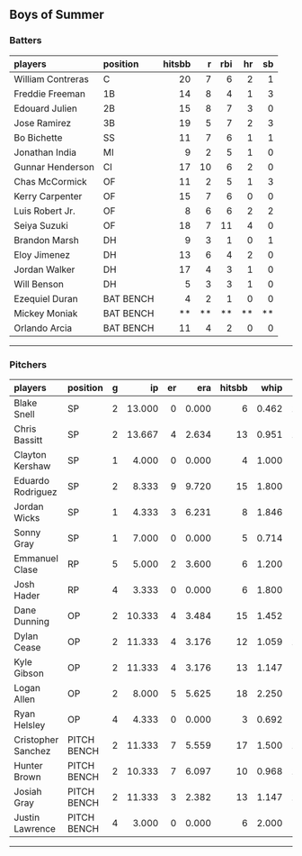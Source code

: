## Boys of Summer

### Batters

 
|players           |position  | hitsbb|  r| rbi| hr| sb| 
|:-----------------|:---------|------:|--:|---:|--:|--:| 
|William Contreras |C         |     20|  7|   6|  2|  1| 
|Freddie Freeman   |1B        |     14|  8|   4|  1|  3| 
|Edouard Julien    |2B        |     15|  8|   7|  3|  0| 
|Jose Ramirez      |3B        |     19|  5|   7|  2|  3| 
|Bo Bichette       |SS        |     11|  7|   6|  1|  1| 
|Jonathan India    |MI        |      9|  2|   5|  1|  0| 
|Gunnar Henderson  |CI        |     17| 10|   6|  2|  0| 
|Chas McCormick    |OF        |     11|  2|   5|  1|  3| 
|Kerry Carpenter   |OF        |     15|  7|   6|  0|  0| 
|Luis Robert Jr.   |OF        |      8|  6|   6|  2|  2| 
|Seiya Suzuki      |OF        |     18|  7|  11|  4|  0| 
|Brandon Marsh     |DH        |      9|  3|   1|  0|  1| 
|Eloy Jimenez      |DH        |     13|  6|   4|  2|  0| 
|Jordan Walker     |DH        |     17|  4|   3|  1|  0| 
|Will Benson       |DH        |      5|  3|   3|  1|  0| 
|Ezequiel Duran    |BAT BENCH |      4|  2|   1|  0|  0| 
|Mickey Moniak     |BAT BENCH |     **| **|  **| **| **| 
|Orlando Arcia     |BAT BENCH |     11|  4|   2|  0|  0| 


* * *

### Pitchers

 
|players            |position    |  g|     ip| er|   era| hitsbb|  whip| so|  w| sv| 
|:------------------|:-----------|--:|------:|--:|-----:|------:|-----:|--:|--:|--:| 
|Blake Snell        |SP          |  2| 13.000|  0| 0.000|      6| 0.462| 18|  1|  0| 
|Chris Bassitt      |SP          |  2| 13.667|  4| 2.634|     13| 0.951| 13|  1|  0| 
|Clayton Kershaw    |SP          |  1|  4.000|  0| 0.000|      4| 1.000|  4|  0|  0| 
|Eduardo Rodriguez  |SP          |  2|  8.333|  9| 9.720|     15| 1.800|  6|  0|  0| 
|Jordan Wicks       |SP          |  1|  4.333|  3| 6.231|      8| 1.846|  5|  0|  0| 
|Sonny Gray         |SP          |  1|  7.000|  0| 0.000|      5| 0.714|  6|  1|  0| 
|Emmanuel Clase     |RP          |  5|  5.000|  2| 3.600|      6| 1.200|  6|  1|  3| 
|Josh Hader         |RP          |  4|  3.333|  0| 0.000|      6| 1.800|  1|  1|  3| 
|Dane Dunning       |OP          |  2| 10.333|  4| 3.484|     15| 1.452|  7|  1|  0| 
|Dylan Cease        |OP          |  2| 11.333|  4| 3.176|     12| 1.059| 13|  1|  0| 
|Kyle Gibson        |OP          |  2| 11.333|  4| 3.176|     13| 1.147|  9|  0|  0| 
|Logan Allen        |OP          |  2|  8.000|  5| 5.625|     18| 2.250|  6|  0|  0| 
|Ryan Helsley       |OP          |  4|  4.333|  0| 0.000|      3| 0.692|  6|  0|  4| 
|Cristopher Sanchez |PITCH BENCH |  2| 11.333|  7| 5.559|     17| 1.500| 12|  0|  0| 
|Hunter Brown       |PITCH BENCH |  2| 10.333|  7| 6.097|     10| 0.968| 12|  1|  0| 
|Josiah Gray        |PITCH BENCH |  2| 11.333|  3| 2.382|     13| 1.147| 14|  1|  0| 
|Justin Lawrence    |PITCH BENCH |  4|  3.000|  0| 0.000|      6| 2.000|  4|  0|  1| 


* * *



